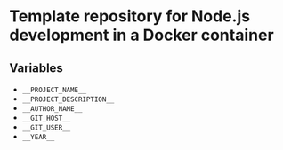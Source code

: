 # Template repository for Node.js development in a Docker container

## Variables

- `__PROJECT_NAME__`
- `__PROJECT_DESCRIPTION__`
- `__AUTHOR_NAME__`
- `__GIT_HOST__`
- `__GIT_USER__`
- `__YEAR__`
